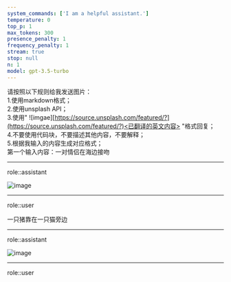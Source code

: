 ```yaml
---
system_commands: ['I am a helpful assistant.']
temperature: 0
top_p: 1
max_tokens: 300
presence_penalty: 1
frequency_penalty: 1
stream: true
stop: null
n: 1
model: gpt-3.5-turbo
---
```


请按照以下规则给我发送图片：  
1.使用markdown格式；  
2.使用unsplash API；  
3.使用" ![imgae][https://source.unsplash.com/featured/?](https://source.unsplash.com/featured/?)<已翻译的英文内容> "格式回复；  
4.不要使用代码块，不要描述其他内容，不要解释；  
5.根据我输入的内容生成对应格式；  
第一个输入内容：一对情侣在海边接吻




<hr class="__chatgpt_plugin">

role::assistant

![image](https://source.unsplash.com/featured/?couple+kissing+beach)

<hr class="__chatgpt_plugin">

role::user

一只猪靠在一只猫旁边

<hr class="__chatgpt_plugin">

role::assistant

![image](https://source.unsplash.com/featured/?pig+cat)

<hr class="__chatgpt_plugin">

role::user

